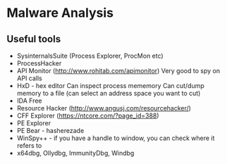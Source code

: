 # Malware Analysis

## Useful tools

- SysinternalsSuite
    (Process Explorer, ProcMon etc)
- ProcessHacker
- API Monitor (http://www.rohitab.com/apimonitor)
    Very good to spy on API calls
- HxD - hex editor
    Can inspect process mememory
    Can cut/dump memory to a file (can select an address space you want to cut)
- IDA Free
- Resource Hacker (http://www.angusj.com/resourcehacker/) 
- CFF Explorer (https://ntcore.com/?page_id=388)
- PE Explorer
- PE Bear - hasherezade
- WinSpy++ - if you have a handle to window, you can check where it refers to
- x64dbg, Ollydbg, ImmunityDbg, Windbg
